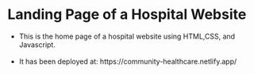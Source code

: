 # Landing Page of a Hospital Website
<ul>
    <li>This is the home page of a hospital website using HTML,CSS, and Javascript.</li><br>
    <li>It has been deployed at: https://community-healthcare.netlify.app/</li>
</ul>